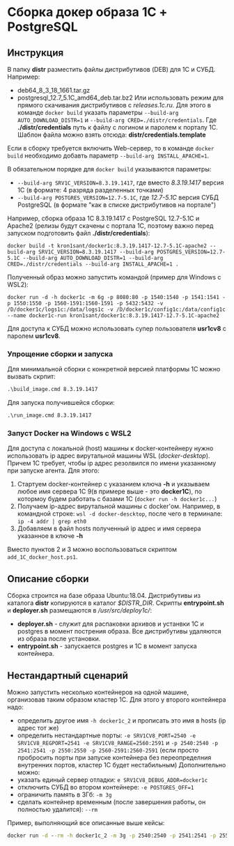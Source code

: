 Сборка докер образа 1С + PostgreSQL
===================================

## Инструкция
В папку **distr** разместить файлы дистрибутивов (DEB) для 1С и СУБД. Например:
* deb64_8_3_18_1661.tar.gz
* postgresql_12.7_5.1C_amd64_deb.tar.bz2
Или использовать режим для прямого скачивания дистрибутивов с *releases.1c.ru*. Для этого в команде `docker build` указать параметры `--build-arg AUTO_DOWNLOAD_DISTR=1` и `--build-arg CRED=./distr/credentials`. Где **./distr/credentials** путь к файлу с логином и паролем к порталу 1С. Шаблон файла можно взять отсюда: **distr/credentials.template**

Если в сборку требуется включить Web-сервер, то в команде `docker build` необходимо добавть параметр `--build-arg INSTALL_APACHE=1`.

В обязательном порядке для `docker build` указываются параметры:
* `--build-arg SRV1C_VERSION=8.3.19.1417`, где вместо *8.3.19.1417* версия 1С (в формате: 4 разряда разделенных точками)
* `--build-arg POSTGRES_VERSION=12.7-5.1C`, где *12.7-5.1C* версия СУБД PostgreSQL (в формате "как в списке дистрибутивов на портале")

Например, сборка образа 1С 8.3.19.1417 с PostgreSQL 12.7-5.1C и Apache2 (релизы будут скачены с портала 1С, поэтому важно перед запуском подготовить файл **./distr/credentials**):
```shell 
docker build -t kron1sant/docker1c:8.3.19.1417-12.7-5.1C-apache2 --build-arg SRV1C_VERSION=8.3.19.1417 --build-arg POSTGRES_VERSION=12.7-5.1C --build-arg AUTO_DOWNLOAD_DISTR=1 --build-arg CRED=./distr/credentials --build-arg INSTALL_APACHE=1 .
```

Полученный образ можно запустить командой (пример для Windows с WSL2):
```shell
docker run -d -h docker1c -m 6g -p 8080:80 -p 1540:1540 -p 1541:1541 -p 1550:1550 -p 1560-1591:1560-1591 -p 5432:5432 -v /D/docker1c/logs1c:/data/logs1c -v /D/docker1c/config1c:/data/config1c --name docker1c-run kron1sant/docker1c:8.3.19.1417-12.7-5.1C-apache2
```

Для доступа к СУБД можно использовать супер пользователя **usr1cv8** с паролем **usr1cv8**.

### Упрощение сборки и запуска
Для минимальной сборки с конкретной версией платформы 1С можно вызвать скрпит:
```cmd
.\build_image.cmd 8.3.19.1417
```

Для запуска получившейся сборки:
```cmd
.\run_image.cmd 8.3.19.1417
```

### Запуст Docker на Windows с WSL2
Для доступа с локальной (host) машины к docker-контейнеру нужно использовать ip адрес вирутальной машины WSL (*docker-desktop*).
Причем 1С требует, чтобы ip адрес резолвился по имени указанному при запуске агента. Для этого:
1. Стартуем docker-контейнер с указанием ключа **-h** и указываем любое имя сервера 1С 9(в примере выше - это **docker1C**), по котормоу будем работать с базами 1С (`docker run -h docker1c...`)
2. Получаем ip-адрес вирутальной машины с docker'ом. Например, в командной строке: `wsl -d docker-descktop`, после чего в терминале: `ip -4 addr | grep eth0`
3. Добавляем в файл hosts полученный ip адрес и имя сервера указанное в ключе **-h**

Вместо пунктов 2 и 3 можно воспользоваться скриптом `add_1C_docker_host.ps1`.

## Описание сборки
Сборка строится на базе образа Ubuntu:18.04.
Дистрибутивы из каталога **distr** копируются в каталог *$DISTR_DIR*. Скрипты **entrypoint.sh** и **deployer.sh** размещаются в */usr/src/deploy1c/*:
* **deployer.sh** - служит для распаковки архивов и устанвки 1С и postgres в момент пострения образа. Все дистрибутивы удаляются из образа после установки.
* **entrypoint.sh** - запускается postgres и 1С в момент запуска контейнера.

## Нестандартный сценарий
Можно запустить несколько контейнеров на одной машине, организовав таким образом кластер 1С. Для этого у второго контейнера надо:
* определить другое имя `-h docker1c_2` и прописать это имя в hosts (ip адрес тот же)
* определить нестандартные порты: `-e SRV1CV8_PORT=2540 -e SRV1CV8_REGPORT=2541 -e SRV1CV8_RANGE=2560:2591` и `-p 2540:2540 -p 2541:2541 -p 2550:2550 -p 2560-2591:2560-2591` (если просто пробросить порты при запуске контейнера без переопределния внутренних портов, кластер 1С будет нестабильным)
Дополнительно можно:
* указать единый сервер отладки: `e SRV1CV8_DEBUG_ADDR=docker1c`
* отключить СУБД во втором контейнере:  `-e POSTGRES_OFF=1` 
* ограничить память в 3Гб: `-m 3g`
* сделать контейнер временным (после завершения работы, он полностью удалится): `--rm`

Пример, выполняющий все описанные выше кейсы:
```cmd
docker run -d --rm -h docker1c_2 -m 3g -p 2540:2540 -p 2541:2541 -p 2550:2550 -p 2560-2591:2560-2591 -v /D/docker1c/logs1c_2:/data/logs1c -v /D/docker1c/config1c:/data/config1c --name docker1c-run_2 -e SRV1CV8_PORT=2540 -e SRV1CV8_REGPORT=2541 -e SRV1CV8_RANGE=2560:2591 -e SRV1CV8_DEBUG_ADDR=docker1c -e POSTGRES_OFF=1 kron1sant/docker1c:8.3.19.1417-12.7-5.1C
```
